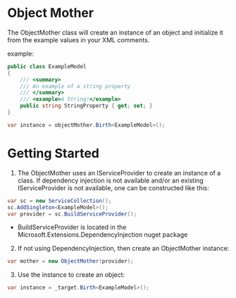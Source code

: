 # Object Mother
The ObjectMother class will create an instance of an object and initialize it from the example values in your XML comments.

example:
```cs
public class ExampleModel
{
	/// <summary>
	/// An example of a string property
	/// </summary>
	/// <example>A String!</example>
	public string StringProperty { get; set; }
}

var instance = objectMother.Birth<ExampleModel>();
```

# Getting Started

1. The ObjectMother uses an IServiceProvider to create an instance of a class. If dependency injection is not available and/or an existing IServiceProvider is not available, one can be constructed like this:

```cs
var sc = new ServiceCollection();
sc.AddSingleton<ExampleModel>();
var provider = sc.BuildServiceProvider();
```
* BuildServiceProvider is located in the Microsoft.Extensions.DependencyInjection nuget package

2. If not using DependencyInjection, then create an ObjectMother instance:
```cs
var mother = new ObjectMother(provider);
```

3. Use the instance to create an object:
```cs
var instance = _target.Birth<ExampleModel>();
```

